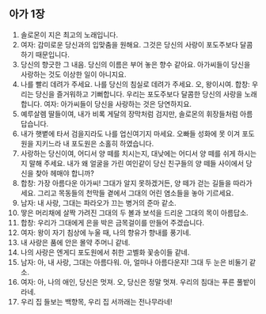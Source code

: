 ## 아가 1장

1. 솔로몬이 지은 최고의 노래입니다.
2. 여자: 감미로운 당신과의 입맞춤을 원해요. 그것은 당신의 사랑이 포도주보다 달콤하기 때문입니다.
3. 당신의 향긋한 그 내음. 당신의 이름은 부어 놓은 향수 같아요. 아가씨들이 당신을 사랑하는 것도 이상한 일이 아니지요.
4. 나를 빨리 데려가 주세요. 나를 당신의 침실로 데려가 주세요. 오, 왕이시여. 합창: 우리는 당신을 즐거워하고 기뻐합니다. 우리는 포도주보다 달콤한 당신의 사랑을 노래합니다. 여자: 아가씨들이 당신을 사랑하는 것은 당연하지요.
5. 예루살렘 딸들이여, 내가 비록 게달의 장막처럼 검지만, 솔로몬의 휘장들처럼 아름답습니다.
6. 내가 햇볕에 타서 검을지라도 나를 업신여기지 마세요. 오빠들 성화에 못 이겨 포도원을 지키느라 내 포도원은 소홀히 하였습니다.
7. 사랑하는 당신이여, 어디서 양 떼를 치시는지, 대낮에는 어디서 양 떼를 쉬게 하시는지 말해 주세요. 내가 왜 얼굴을 가린 여인같이 당신 친구들의 양 떼들 사이에서 당신을 찾아 헤매야 합니까?
8. 합창: 가장 아름다운 아가씨! 그대가 알지 못하겠거든, 양 떼가 걷는 길들을 따라가세요. 그리고 목동들의 천막들 곁에서 그대의 어린 염소들을 놓아 기르세요.
9. 남자: 내 사랑, 그대는 파라오가 끄는 병거의 준마 같소.
10. 땋은 머리채에 살짝 가려진 그대의 두 볼과 보석을 드리운 그대의 목이 아름답소.
11. 합창: 우리가 그대에게 은을 박은 금목걸이를 만들어 주겠습니다.
12. 여자: 왕이 자기 침상에 누울 때, 나의 향유가 향내를 풍기네.
13. 내 사랑은 품에 안은 몰약 주머니 같네.
14. 나의 사랑은 엔게디 포도원에서 취한 고벨화 꽃송이들 같네.
15. 남자: 아, 내 사랑, 그대는 아름다워. 아, 얼마나 아름다운지! 그대 두 눈은 비둘기 같소.
16. 여자: 아, 나의 애인, 당신은 멋져. 오, 당신은 정말 멋져. 우리의 침대는 푸른 풀밭이라네.
17. 우리 집 들보는 백향목, 우리 집 서까래는 전나무라네!